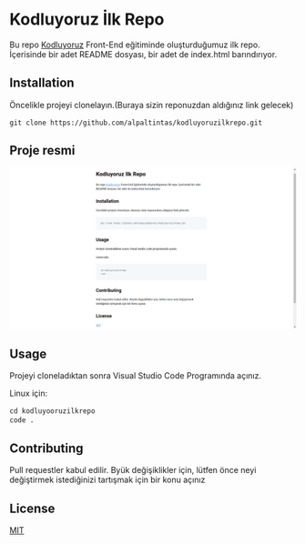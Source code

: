 # Kodluyoruz İlk Repo
Bu repo [Kodluyoruz](https://kodluyoruz.org/) Front-End eğitiminde oluşturduğumuz ilk repo. İçerisinde bir adet README dosyası, bir adet de index.html barındırıyor.

## Installation

Öncelikle projeyi clonelayın.(Buraya sizin reponuzdan aldığınız link gelecek)

```
git clone https://github.com/alpaltintas/kodluyoruzilkrepo.git
```


## Proje resmi

![proje resmi](https://raw.githubusercontent.com/Kodluyoruz/taskforce/main/git/odev1/figures/markdown.png)

## Usage

Projeyi cloneladıktan sonra Visual Studio Code Programında açınız.

Linux için:

```
cd kodluyooruzilkrepo
code .
```

## Contributing

Pull requestler kabul edilir. Byük değişiklikler için, lütfen önce neyi değiştirmek istediğinizi tartışmak için bir konu açınız

## License

[MIT](https://choosealicense.com/licenses/mit/)
